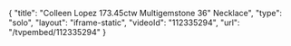 {
    "title": "Colleen Lopez 173.45ctw Multigemstone 36\" Necklace",
    "type": "solo",
    "layout": "iframe-static",
    "videoId": "112335294",
    "url": "\/tvpembed\/112335294"
}